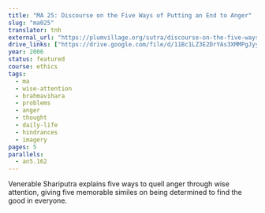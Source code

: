 ```yaml
---
title: "MA 25: Discourse on the Five Ways of Putting an End to Anger"
slug: "ma025"
translator: tnh
external_url: "https://plumvillage.org/sutra/discourse-on-the-five-ways-of-putting-an-end-to-anger/"
drive_links: ["https://drive.google.com/file/d/11Bc1LZ3E2DrYAs3XMMPgJyymiq3sSfsk/view?usp=drivesdk"]
year: 2006
status: featured
course: ethics
tags:
  - ma
  - wise-attention
  - brahmavihara
  - problems
  - anger
  - thought
  - daily-life
  - hindrances
  - imagery
pages: 5
parallels:
  - an5.162
---
```


Venerable Shariputra explains five ways to quell anger through wise attention, giving five memorable similes on being determined to find the good in everyone.

